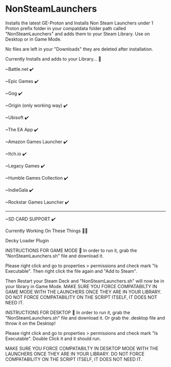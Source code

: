 # NonSteamLaunchers
Installs the latest GE-Proton and Installs Non Steam Launchers under 1 Proton prefix folder in your compatdata folder path called "NonSteamLaunchers" and adds them to your Steam Library. Use on Desktop or in Game Mode.

No files are left in your "Downloads" they are deleted after installation. 
 
Currently Installs and adds to your Library... 👀 

  ~Battle.net ✔️ 
  
  ~Epic Games ✔️ 
  
  ~Gog ✔️ 
  
  ~Origin (only working way) ✔️ 
  
  ~Ubisoft ✔️ 

  ~The EA App ✔️ 
  
  ~Amazon Games Launcher ✔️ 
  
  ~Itch.io ✔️ 

  ~Legacy Games ✔️ 
  
  ~Humble Games Collection ✔️
  
  ~IndieGala ✔️
  
  ~Rockstar Games Launcher ✔️
  
  ---------------------------
  
  ~SD CARD SUPPORT ✔️


Currently Working On These Things 👷‍♂️

  Decky Loader Plugin
 

INSTRUCTIONS FOR GAME MODE 📝 
In order to run it, grab the "NonSteamLaunchers.sh" file and download it.

Please right click and go to properties > permissions and check mark "Is Executable". Then right click the file again and "Add to Steam".

Then Restart your Steam Deck and "NonSteamLaunchers.sh" will now be in your library in Game Mode. MAKE SURE YOU FORCE COMPATABILTY IN GAME MODE WITH THE LAUNCHERS ONCE THEY ARE IN YOUR LIBRARY. DO NOT FORCE COMPATABILITY ON THE SCRIPT ITSELF, IT DOES NOT NEED IT.



INSTRUCTIONS FOR DESKTOP 📝 
In order to run it, grab the "NonSteamLaunchers.sh" file and download it. Or grab the .desktop file and throw it on the Desktop!

Please right click and go to properties > permissions and check mark "Is Executable". Double Click it and it should run.

MAKE SURE YOU FORCE COMPATABILTY IN DESKTOP MODE WITH THE LAUNCHERS ONCE THEY ARE IN YOUR LIBRARY. DO NOT FORCE COMPATABILITY ON THE SCRIPT ITSELF, IT DOES NOT NEED IT.
